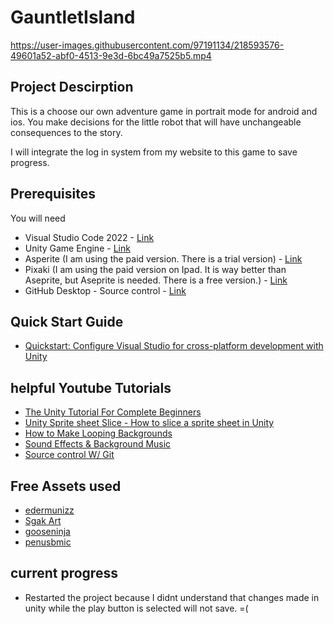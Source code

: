 # GauntletIsland



https://user-images.githubusercontent.com/97191134/218593576-49601a52-abf0-4513-9e3d-6bc49a7525b5.mp4





## Project Descirption
This is a choose our own adventure game in portrait mode for android and ios. You make decisions for the little robot that will have unchangeable consequences to the story.

I will integrate the log in system from my website to this game to save progress.

## Prerequisites
You will need

- Visual Studio Code 2022 - [Link](https://visualstudio.microsoft.com/)
- Unity Game Engine - [Link](https://unity.com/download)
- Asperite (I am using the paid version. There is a trial version) - [Link](https://www.aseprite.org/#buy)
- Pixaki (I am using the paid version on Ipad. It is way better than Aseprite, but Aseprite is needed. There is a free version.) - [Link](https://pixaki.com/)
- GitHub Desktop - Source control - [Link](https://desktop.github.com/)

## Quick Start Guide

- [Quickstart: Configure Visual Studio for cross-platform development with Unity](https://learn.microsoft.com/en-us/visualstudio/gamedev/unity/get-started/getting-started-with-visual-studio-tools-for-unity?pivots=windows)

## helpful Youtube Tutorials
- [The Unity Tutorial For Complete Beginners](https://www.youtube.com/watch?v=XtQMytORBmM)
- [Unity Sprite sheet Slice - How to slice a sprite sheet in Unity](https://www.youtube.com/watch?v=_gDSfZ01GVE)
- [How to Make Looping Backgrounds](https://www.youtube.com/watch?v=A5YSbgqr3sc)
- [Sound Effects & Background Music](https://www.youtube.com/watch?v=J77CMuAwVDY)
- [Source control W/ Git](https://www.youtube.com/watch?v=pNUdu-6ZNBg)

## Free Assets used
- [edermunizz](https://edermunizz.itch.io/pixel-art-forest)
- [Sgak Art](https://sagak-art-pururu.itch.io/casual-style-fx)
- [gooseninja](https://gooseninja.itch.io/)
- [penusbmic](https://penusbmic.itch.io/)

## current progress
- Restarted the project because I didnt understand that changes made in unity while the play button is selected will not save. =(

